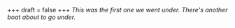 
+++
draft = false
+++
_This was the first one we went under. There's another boat about to go under._

